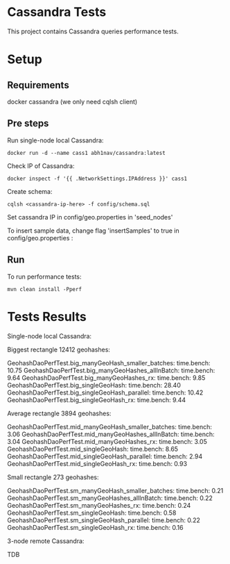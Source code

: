 # Cassandra Tests

This project contains Cassandra queries performance tests.

# Setup

## Requirements

docker
cassandra (we only need cqlsh client)

## Pre steps

Run single-node local Cassandra:

```
docker run -d --name cass1 abh1nav/cassandra:latest
```

Check IP of Cassandra:

```
docker inspect -f '{{ .NetworkSettings.IPAddress }}' cass1
```

Create schema:

```
cqlsh <cassandra-ip-here> -f config/schema.sql
```

Set cassandra IP in config/geo.properties in 'seed_nodes'

To insert sample data, change flag 'insertSamples' to true in config/geo.properties  :

## Run

To run performance tests:
```
mvn clean install -Pperf
```


# Tests Results

Single-node local Cassandra:

Biggest rectangle 12412 geohashes:

GeohashDaoPerfTest.big_manyGeoHash_smaller_batches: 		time.bench: 10.75
GeohashDaoPerfTest.big_manyGeoHashes_allInBatch: 		    time.bench: 9.64
GeohashDaoPerfTest.big_manyGeoHashes_rx: 			        time.bench: 9.85
GeohashDaoPerfTest.big_singleGeoHash: 				        time.bench: 28.40
GeohashDaoPerfTest.big_singleGeoHash_parallel: 			    time.bench: 10.42
GeohashDaoPerfTest.big_singleGeoHash_rx: 			        time.bench: 9.44

Average rectangle 3894 geohashes:

GeohashDaoPerfTest.mid_manyGeoHash_smaller_batches: 		time.bench: 3.06
GeohashDaoPerfTest.mid_manyGeoHashes_allInBatch: 		    time.bench: 3.04
GeohashDaoPerfTest.mid_manyGeoHashes_rx: 			        time.bench: 3.05
GeohashDaoPerfTest.mid_singleGeoHash:				        time.bench: 8.65
GeohashDaoPerfTest.mid_singleGeoHash_parallel: 			    time.bench: 2.94
GeohashDaoPerfTest.mid_singleGeoHash_rx: 			        time.bench: 0.93

Small rectangle 273 geohashes:

GeohashDaoPerfTest.sm_manyGeoHash_smaller_batches: 		    time.bench: 0.21
GeohashDaoPerfTest.sm_manyGeoHashes_allInBatch: 		    time.bench: 0.22
GeohashDaoPerfTest.sm_manyGeoHashes_rx: 			        time.bench: 0.24
GeohashDaoPerfTest.sm_singleGeoHash: 				        time.bench: 0.58
GeohashDaoPerfTest.sm_singleGeoHash_parallel: 			    time.bench: 0.22
GeohashDaoPerfTest.sm_singleGeoHash_rx: 			        time.bench: 0.16

3-node remote Cassandra:

TDB